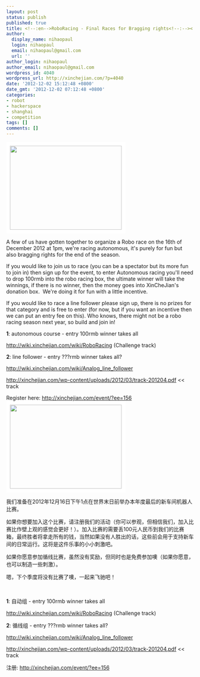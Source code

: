 ```yaml
---
layout: post
status: publish
published: true
title: <!--:en-->RoboRacing - Final Races for Bragging rights<!--:--><!--:zh-->机器人大赛－－世界末日前最后的比赛！<!--:-->
author:
  display_name: nihaopaul
  login: nihaopaul
  email: nihaopaul@gmail.com
  url: ''
author_login: nihaopaul
author_email: nihaopaul@gmail.com
wordpress_id: 4040
wordpress_url: http://xinchejian.com/?p=4040
date: '2012-12-02 15:12:48 +0800'
date_gmt: '2012-12-02 07:12:48 +0800'
categories:
- robot
- hackerspace
- shanghai
- competition
tags: []
comments: []
---
```

<p><!--:en--><a href="http://xinchejian.com/2011/01/03/art-platform-v3-control-v4-and-the-future-platform-v4/img_0023/" rel="attachment wp-att-306"><img class="alignleft size-medium wp-image-306" style="border: 10px solid #fff;" title="IMG_0023" src="http://xinchejian.com/wp-content/uploads/2011/01/IMG_0023-300x225.jpg" alt="" width="300" height="225" /></a></p>
<p>A few of us have gotten together to organize a Robo race on the 16th of December 2012 at 1pm, we're racing autonomous, it's purely for fun but also bragging rights for the end of the season.</p>
<p>If you would like to join us to race (you can be a spectator but its more fun to join in) then sign up for the event, to enter Autonomous racing you'll need to drop 100rmb into the robo racing box, the ultimate winner will take the winnings, if there is no winner, then the money goes into XinCheJian's donation box.&nbsp; We're doing it for fun with a little incentive.</p>
<p>If you would like to race a line follower please sign up, there is no prizes for that category and is free to enter (for now, but if you want an incentive then we can put an entry fee on this). Who knows, there might not be a robo racing season next year, so build and join in!</p>
<p><strong>1</strong>: autonomous course - entry 100rmb winner takes all</p>
<p><a href="http://wiki.xinchejian.com/wiki/RoboRacing">http://wiki.xinchejian.com/wiki/RoboRacing</a> (Challenge track)</p>
<p><strong>2</strong>: line follower - entry ???rmb winner takes all?</p>
<p><a href="http://wiki.xinchejian.com/wiki/Analog_line_follower">http://wiki.xinchejian.com/wiki/Analog_line_follower</a></p>
<p><a href="http://xinchejian.com/wp-content/uploads/2012/03/track-201204.pdf">http://xinchejian.com/wp-content/uploads/2012/03/track-201204.pdf</a> << track</p>
<p>Register here: <a href="http://xinchejian.com/event/?ee=156">http://xinchejian.com/event/?ee=156</a><!--:--><!--:zh--><a href="http://xinchejian.com/2011/01/03/art-platform-v3-control-v4-and-the-future-platform-v4/img_0023/" rel="attachment wp-att-306"><img class="alignleft size-medium wp-image-306" style="border: 10px solid #fff;" title="IMG_0023" src="http://xinchejian.com/wp-content/uploads/2011/01/IMG_0023-300x225.jpg" alt="" width="300" height="225" /></a></p>
<p>我们准备在2012年12月16日下午1点在世界末日前举办本年度最后的新车间机器人比赛。</p>
<p>如果你想要加入这个比赛，请注册我们的活动（你可以参观，但相信我们，加入比赛比作壁上观的感觉会更好！）。加入比赛的需要丢100元人民币到我们的比赛箱，最终胜者将拿走所有的钱，当然如果没有人胜出的话，这些前会用于支持新车间的日常运行。这将是这件乐事的小小刺激吧。</p>
<p>如果你愿意参加循线比赛，虽然没有奖励，但同时也是免费参加噢（如果你愿意，也可以制造一些刺激）。</p>
<p>嗯，下个季度将没有比赛了噢，一起来飞驰吧！</p>
<p>&nbsp;</p>
<p><strong>1</strong>: 自动组&nbsp;- entry 100rmb winner takes all</p>
<p><a href="http://wiki.xinchejian.com/wiki/RoboRacing">http://wiki.xinchejian.com/wiki/RoboRacing</a> (Challenge track)</p>
<p><strong>2</strong>: 循线组&nbsp;- entry ???rmb winner takes all?</p>
<p><a href="http://wiki.xinchejian.com/wiki/Analog_line_follower">http://wiki.xinchejian.com/wiki/Analog_line_follower</a></p>
<p><a href="http://xinchejian.com/wp-content/uploads/2012/03/track-201204.pdf">http://xinchejian.com/wp-content/uploads/2012/03/track-201204.pdf</a> << track</p>
<p>注册: <a href="http://xinchejian.com/event/?ee=156">http://xinchejian.com/event/?ee=156</a><!--:--></p>
